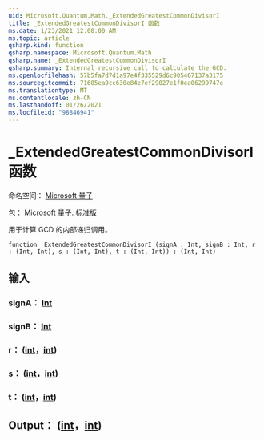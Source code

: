 ```yaml
---
uid: Microsoft.Quantum.Math._ExtendedGreatestCommonDivisorI
title: _ExtendedGreatestCommonDivisorI 函数
ms.date: 1/23/2021 12:00:00 AM
ms.topic: article
qsharp.kind: function
qsharp.namespace: Microsoft.Quantum.Math
qsharp.name: _ExtendedGreatestCommonDivisorI
qsharp.summary: Internal recursive call to calculate the GCD.
ms.openlocfilehash: 57b5fa7d7d1a97e4f335529d6c905467137a3175
ms.sourcegitcommit: 71605ea9cc630e84e7ef29027e1f0ea06299747e
ms.translationtype: MT
ms.contentlocale: zh-CN
ms.lasthandoff: 01/26/2021
ms.locfileid: "98846941"
---
```

# <a name="_extendedgreatestcommondivisori-function"></a>_ExtendedGreatestCommonDivisorI 函数

命名空间： [Microsoft 量子](xref:Microsoft.Quantum.Math)

包： [Microsoft 量子. 标准版](https://nuget.org/packages/Microsoft.Quantum.Standard)


用于计算 GCD 的内部递归调用。

```qsharp
function _ExtendedGreatestCommonDivisorI (signA : Int, signB : Int, r : (Int, Int), s : (Int, Int), t : (Int, Int)) : (Int, Int)
```


## <a name="input"></a>输入

### <a name="signa--int"></a>signA： [Int](xref:microsoft.quantum.lang-ref.int)




### <a name="signb--int"></a>signB： [Int](xref:microsoft.quantum.lang-ref.int)




### <a name="r--intint"></a>r： ([int](xref:microsoft.quantum.lang-ref.int)，[int](xref:microsoft.quantum.lang-ref.int)) 




### <a name="s--intint"></a>s： ([int](xref:microsoft.quantum.lang-ref.int)，[int](xref:microsoft.quantum.lang-ref.int)) 




### <a name="t--intint"></a>t： ([int](xref:microsoft.quantum.lang-ref.int)，[int](xref:microsoft.quantum.lang-ref.int)) 





## <a name="output--intint"></a>Output： ([int](xref:microsoft.quantum.lang-ref.int)，[int](xref:microsoft.quantum.lang-ref.int)) 

